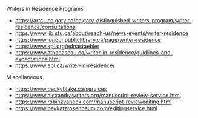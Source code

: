 Writers in Residence Programs

* https://arts.ucalgary.ca/calgary-distinguished-writers-program/writer-residence/consultations
* https://www.lib.sfu.ca/about/reach-us/news-events/writer-residence
* https://www.londonpubliclibrary.ca/page/writer-residence
* https://www.kpl.org/ednastaebler
* https://www.athabascau.ca/writer-in-residence/guidlines-and-expectations.html
* https://www.epl.ca/writer-in-residence/

Miscellaneous

* https://www.beckyblake.ca/services
* https://www.alexandrawriters.org/manuscript-review-service.html
* https://www.robinzvaneck.com/manuscript-reviewediting.html
* https://www.bevkatzrosenbaum.com/editingservice.html
